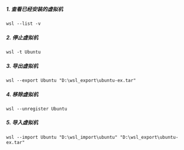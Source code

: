 ##### 1. 查看已经安装的虚拟机
```console
wsl --list -v
```

##### 2. 停止虚拟机
```console
wsl -t Ubuntu
```

##### 3. 导出虚拟机
```console
wsl --export Ubuntu "D:\wsl_export\ubuntu-ex.tar"
```

##### 4. 移除虚拟机
```console
wsl --unregister Ubuntu
```

##### 5. 导入虚拟机
```console
wsl --import Ubuntu "D:\wsl_import\ubuntu" "D:\wsl_export\ubuntu-ex.tar"
```